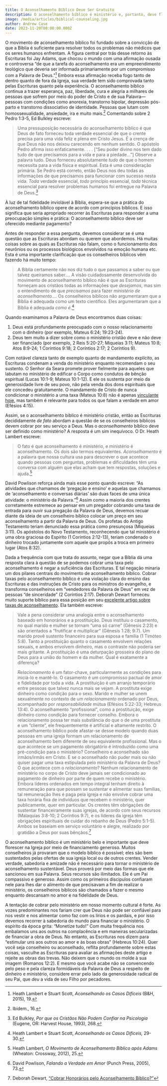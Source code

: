 ```yaml
---
title: O Aconselhamento Bíblico Deve Ser Gratuito
description: O aconselhamento bíblico é ministério e, portanto, deve florescer por meio de financiamento generoso, não cobrando daqueles que buscam cura em Cristo.
image: /media/articles/biblical-counseling.jpg
author: Andrew Case
date: 2023-11-20T00:00:00.000Z
---
```


O movimento de aconselhamento bíblico foi fundado sobre a convicção de que a Bíblia é suficiente para resolver todos os problemas não médicos que os seres humanos enfrentam. A figura central por trás desse retorno às Escrituras foi Jay Adams, que chocou o mundo com uma afirmação ousada e controversa “de que a tarefa do aconselhamento era um empreendimento teológico que deveria ser informada primariamente por um compromisso com a Palavra de Deus.”[^1] Embora essa afirmação receba fogo tanto de dentro quanto de fora da Igreja, sua verdade tem sido comprovada tanto pelas Escrituras quanto pela experiência. O aconselhamento bíblico continua a trazer esperança, paz, liberdade, cura e alegria a milhares de pessoas que sofrem por meio do poder de Cristo e de sua Palavra—pessoas com condições como anorexia, transtorno bipolar, depressão pós-parto e transtorno dissociativo de identidade. Pessoas que lutam com homossexualidade, ansiedade, ira e muito mais.[^2] Comentando sobre 2 Pedro 1:3-5, Ed Bulkley escreve:

> Uma pressuposição necessária do aconselhamento bíblico é que Deus de fato forneceu toda verdade essencial de que o crente precisa para uma vida feliz e plena em Cristo Jesus. É a crença de que Deus não nos deixou carecendo em nenhum sentido. O apóstolo Pedro afirma isso enfaticamente. . . . [“Seu poder divino nos tem dado tudo de que precisamos para a vida e para a piedade…”] Observe a palavra tudo. Deus forneceu absolutamente _tudo_ de que o homem necessita para a vida física e espiritual. Esta é uma consideração primária. Se Pedro está correto, então Deus nos deu todas as informações de que precisamos para funcionar com sucesso nesta vida. _Toda_ verdade essencial, _todo_ princípio essencial, _toda_ técnica essencial para resolver problemas humanos foi entregue na Palavra de Deus.[^3]

À luz de tal fidelidade inviolável à Bíblia, espera-se que a prática do aconselhamento bíblico opere de acordo com princípios bíblicos. E isso significa que seria apropriado recorrer às Escrituras para responder a uma preocupação simples e prática: O aconselhamento bíblico deve ser oferecido mediante pagamento?

Antes de responder a essa pergunta, devemos considerar se é uma questão que as Escrituras abordam ou querem que abordemos. Há muitas coisas sobre as quais as Escrituras não falam, como o funcionamento dos neurônios ou os processos biológicos envolvidos na emoção humana etc. Esta é uma importante clarificação que os conselheiros bíblicos vêm fazendo há muito tempo:

> A Bíblia certamente não nos diz tudo o que passamos a saber ou que talvez queiramos saber…. A visão cuidadosamente desenvolvida do movimento de aconselhamento bíblico não é que as Escrituras forneçam aos cristãos todas as informações que _desejamos_, mas sim o entendimento de que _precisamos_ para fazer _ministério de aconselhamento_…. Os conselheiros bíblicos não argumentaram que a Bíblia é adequada como um texto científico. Eles argumentaram que a Bíblia é adequada _como é_.[^4]

Quando examinamos a Palavra de Deus encontramos duas coisas:

1. Deus está profundamente preocupado com o nosso relacionamento com o dinheiro (por exemplo, Mateus 6:24; 19:23-24).
2. Deus tem muito a dizer sobre como o ministério cristão deve e não deve ser financiado (por exemplo, 2 Reis 5:20-27; Miqueias 3:11; Mateus 10:8; Atos 8:9-24; 1 Coríntios 9:18; 2 Coríntios 2:17; 2 Coríntios 9).

Com notável clareza tanto de exemplo quanto de mandamento explícito, as Escrituras condenam a venda do ministério enquanto recomendam o seu sustento. O Senhor da Seara promete prover fielmente para aqueles que labutam no ministério de edificar o Corpo como condutos de bênção espiritual (Lucas 10:1-9; Mateus 10:1-12). E ele os sustenta por meio da generosidade livre de seu povo, não pela venda dos dons espirituais que ele concedeu gratuitamente. O mandamento de Cristo de nunca condicionar o ministério a uma taxa (Mateus 10:8) não é apenas [vinculante hoje](https://sellingjesus.org/articles/freely-give-today), mas também é relevante para todos os que falam a verdade em amor (Efésios 4:15).

Assim, se o aconselhamento bíblico é ministério cristão, então as Escrituras decididamente _de fato_ abordam a questão de se os conselheiros bíblicos devem cobrar por seu serviço a Deus. Mas o _aconselhamento_ bíblico deve ser definido como ministério? A resposta é um sim inequívoco. O Dr. Heath Lambert escreve:

> O fato é que aconselhamento é ministério, e ministério é aconselhamento. Os dois são termos equivalentes. _Aconselhamento_ é a palavra que nossa cultura usa para descrever o que acontece quando pessoas com perguntas, problemas e dificuldades têm uma conversa com alguém que elas acham que tem respostas, soluções e ajuda.[^5]

David Powlison reforça ainda mais esse ponto quando escreve: “As atividades que chamamos de ‘pregação e ensino’ e aquelas que chamamos de ‘aconselhamento e conversas diárias’ são duas faces de uma única atividade: o ministério da Palavra.”[^6] Assim como a maioria dos crentes corretamente estremece ao pensar em um pregador cobrando uma taxa de entrada para ouvir sua pregação da Palavra de Deus, devemos recuar diante da ideia de um conselheiro bíblico colocar um preço em seu aconselhamento a partir da Palavra de Deus. Os profetas do Antigo Testamento teriam denunciado essa prática como presunçosa (Miqueias 3:11). Os apóstolos do Novo Testamento, reconhecendo que tal ministério é uma obra graciosa do Espírito (1 Coríntios 2:12-13), teriam condenado o dinheiro trocado juntamente com aquele que propôs a troca em primeiro lugar (Atos 8:32).

Dada a frequência com que trata do assunto, negar que a Bíblia dá uma resposta clara à questão de se podemos cobrar uma taxa pelo aconselhamento é negar a suficiência das Escrituras. E tal negação minaria um dos pilares centrais do movimento de aconselhamento bíblico. Cobrar taxas pelo aconselhamento bíblico é uma violação clara do ensino das Escrituras e das instruções de Cristo para os ministros do evangelho, e transforma conselheiros em “vendedores da Palavra de Deus” em vez de pessoas “de sinceridade” (2 Coríntios 2:17). Deborah Dewart forneceu muito suporte bíblico para essa posição em seu [excelente artigo sobre taxas de aconselhamento](https://sellingjesus.org/articles/counseling-fees). Ela também escreve:

> Vale a pena considerar uma analogia entre o aconselhamento baseado em honorários e a prostituição. Deus instituiu o casamento, no qual marido e mulher se tornam “uma só carne” (Gênesis 2:23) e são orientados a “frutificar e multiplicar” (Gênesis 1:28; 9:7). Um marido provê sustento financeiro para sua esposa e família (1 Timóteo 5:8). Tanto a prostituição quanto o casamento envolvem relações sexuais, e ambos envolvem dinheiro, mas o contraste não poderia ser mais gritante. A prostituição é uma deturpação grosseira do plano de Deus para a união do homem e da mulher. Qual é exatamente a diferença?
>
> _Relacionamento_ é um fator-chave, particularmente as condições para iniciá-lo e mantê-lo. O casamento é um compromisso pactual de amor e fidelidade por toda a vida. A prostituição é um arranjo temporário entre pessoas que talvez nunca mais se vejam. A prostituta exige dinheiro como condição para o sexo. Marido e mulher se unem sexualmente no contexto de um _relacionamento_ ordenado por Deus, acompanhado por _responsabilidade_ mútua (Efésios 5:22-33; Hebreus 13:4). O aconselhamento “profissional”, como a prostituição, exige dinheiro como condição para fornecer conselho. Embora o relacionamento possa ter mais substância do que o de uma prostituta e um “cliente”, ele frequentemente é artificial e altamente restrito. O aconselhamento bíblico pode afastar-se desse modelo quando duas pessoas em uma igreja formam um relacionamento de aconselhamento bem diferente de seu equivalente profissional. Mas o que acontece se um pagamento obrigatório é introduzido como uma pré-condição para o ministério? Conselheiro e aconselhado são irmãos/irmãs em Cristo. E se o aconselhado não puder mais ou não quiser pagar uma taxa estipulada pelo ministério da Palavra de Deus? O que acontece com o _relacionamento_? Nenhum relacionamento de ministério no corpo de Cristo deve jamais ser condicionado ao pagamento de dinheiro por parte de quem recebe o ministério. Embora líderes ordenados em tempo integral tenham direito à remuneração para que possam se sustentar e alimentar suas famílias, tal remuneração lhes é paga pela igreja e não envolve cobrar uma taxa horária fixa de indivíduos que recebem o ministério, quer publicamente, quer em particular. Os crentes têm obrigações de sustentar financeiramente suas igrejas, de acordo com seus recursos (Malaquias 3:8-10; 2 Coríntios 9:7), e os líderes da igreja têm obrigações espirituais de cuidar do rebanho de Deus (Pedro 5:1-5). Ambos se baseiam em serviço voluntário e alegre, realizado por gratidão a Deus por suas bênçãos.[^7]

O aconselhamento bíblico é um ministério belo e importante que deve florescer na Igreja por meio de financiamento generoso. Muitos conselheiros já provaram que o modelo bíblico é possível; eles são bem sustentados pelas ofertas de sua igreja local ou de outros crentes. Vender verdade, sabedoria e amizade não é necessário para tornar o ministério de aconselhamento sustentável. Deus proverá por meio das formas que ele sancionou em sua Palavra. Seus recursos são ilimitados. Ele é um Pai compassivo e generoso. Assim como os primeiros discípulos confiaram nele para lhes dar o alimento de que precisavam a fim de realizar o ministério, os conselheiros bíblicos são chamados a fazer o mesmo enquanto descansam no amor e na fidelidade de Deus.

A tentação de cobrar pelo ministério em nosso momento cultural é forte. As vozes predominantes nos fariam crer que Deus não pode ser confiável para nos vestir e nos alimentar como faz com os lírios e os pardais, e por isso devemos recorrer à sabedoria do mundo para financiar o ministério. O espírito da época grita: “Monetize tudo!” Com muita frequência nos embalamos uns aos outros na complacência e em maneiras secularizadas de financiar a obra de Deus. No entanto, as Escrituras nos dizem para “estimular uns aos outros ao amor e às boas obras” (Hebreus 10:24). Quer você seja conselheiro ou aconselhado, reflita profundamente sobre estas coisas, vasculhe as Escrituras para avaliar as afirmações deste artigo e rejeite as obras das trevas. Não deixem que o mundo os molde à sua imagem (Romanos 12:2). E mesmo que você acabe não se convencendo pelo peso e pela clareza formidáveis da Palavra de Deus a respeito de dinheiro e ministério, considere errar pelo lado da generosidade radical de seu Pai, que _deu_ a vida de seu Filho por pecadores.


[^1]: Heath Lambert e Stuart Scott, _Aconselhando os Casos Difíceis_ (B&H, 2015), 19.

[^2]: Ibidem., 16.

[^3]: Ed Bulkley, _Por que os Cristãos Não Podem Confiar na Psicologia_ (Eugene, OR: Harvest House, 1993), 268.

[^4]: Heath Lambert e Stuart Scott, _Aconselhando os Casos Difíceis,_ 29-30.

[^5]: Heath Lambert, _O Movimento de Aconselhamento Bíblico após Adams_ (Wheaton: Crossway, 2012), 25.

[^6]: David Powlison, _Falando a Verdade em Amor_ (Punch Press, 2005), 73.

[^7]: Deborah Dewart, [“Cobrar Honorários pelo Aconselhamento Bíblico?”](https://sellingjesus.org/articles/counseling-fees#iv-worldly-model)
